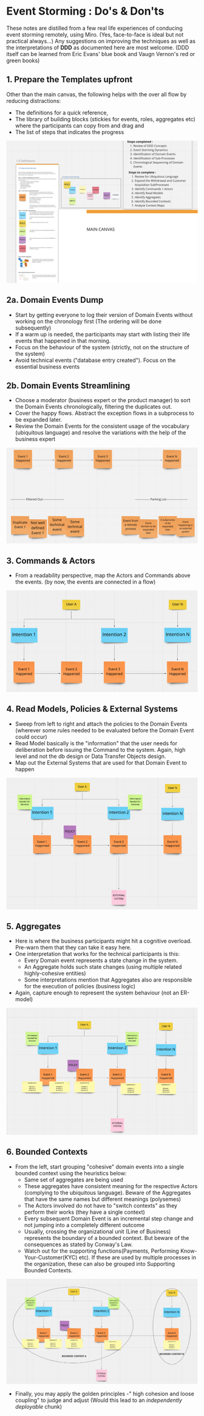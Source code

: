 # Event Storming : Do's & Don'ts

These notes are distilled from a few real life experiences of conducing event storming remotely, using Miro.  (Yes, face-to-face is ideal but not practical always...) Any suggestions on improving the techniques as well as the interpretations of **DDD** as documented here are most welcome. (DDD itself can be learned from Eric Evans' blue book and Vaugn Vernon's red or green books)


## 1. Prepare the Templates upfront

Other than the main canvas, the following helps with the over all flow by reducing distractions:
- The definitions for a quick reference, 
- The library of building blocks (stickies for events, roles, aggregates etc) where the participants can copy from and drag and 
- The list of steps that indicates the progress

![miro template with guides](https://github.com/spraja08/event-storming/blob/main/images/1-prepare-a.png)

## 2a. Domain Events Dump

- Start by getting everyone to log their version of Domain Events without working on the chronology first (The ordering will be done subsequently) 
- If a warm up is needed, the participants may start with listing their life events that happened in that morning. 
- Focus on the behaviour of the system (strictly, not on the structure of the system) 
- Avoid technical events ("database entry created"). Focus on the essential business events

## 2b. Domain Events Streamlining

- Choose a moderator (business expert or the product manager) to sort the Domain Events chronologically, filtering the duplicates out.
- Cover the happy flows. Abstract the exception flows in a subprocess to be expanded later.
- Review the Domain Events for the consistent usage of the vocabulary (ubiquitous language) and resolve the variations with the help of the business expert

![events filtered](https://github.com/spraja08/event-storming/blob/main/images/2-events.png)

## 3. Commands & Actors

- From a readability perspective, map the Actors and Commands above the events. (by now, the events are connected in a flow)

![commands mapped](https://github.com/spraja08/event-storming/blob/main/images/3-commands.png)

## 4. Read Models, Policies & External Systems

- Sweep from left to right and attach the policies to the Domain Events (wherever some rules needed to be evaluated before the Domain Event could occur)
- Read Model basically is the "information" that the user needs for deliberation before issuing the Command to the system. Again, high level and not the db design or Data Transfer Objects design.
- Map out the External Systems that are used for that Domain Event to happen

![policies and ext systems](https://github.com/spraja08/event-storming/blob/main/images/4-policy.png)

## 5. Aggregates

- Here is where the business participants might hit a cognitive overload. Pre-warn them that they can take it easy here.
- One interpretation that works for the technical participants is this:
  -  Every Domain event represents a state change in the system.
  -  An Aggregate holds such state changes (using multiple related highly-cohesive entities)
  -  Some interpretations mention that Aggregates also are responsible for the execution of policies (business logic)
- Again, capture enough to represent the system behaviour (not an ER-model)

![aggregates](https://github.com/spraja08/event-storming/blob/main/images/5-aggregates.png)

## 6. Bounded Contexts

- From the left, start grouping "cohesive" domain events into a single bounded context using the heuristics below: 
  -  Same set of aggregates are being used
  -  These aggregates have consistent meaning for the respective Actors (complying to the ubiquitous language). Beware of the Aggregates that have the same names but different meanings (polysemes)
  -  The Actors involved do not have to "switch contexts" as they perform their works (they have a single context)
  -  Every subsequent Domain Event is an incremental step change and not jumping into a completely different outcome
  -  Usually, crossing the organizational unit (Line of Business) represents the boundary of a bounded context. But beware of the consequences as stated by Conway's Law.
  -  Watch out for the supporting functions(Payments, Performing Know-Your-Customer(KYC) etc). If these are used by multiple processes in the organization, these can also be grouped into Supporting Bounded Contexts.
  
![bounded contexts](https://github.com/spraja08/event-storming/blob/main/images/6-bounded.png)

- Finally, you may apply the golden principles -" high cohesion and loose coupling" to judge and adjust (Would this lead to an *independently deployable* chunk)

